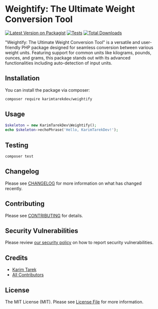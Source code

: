 # Weightify: The Ultimate Weight Conversion Tool

[![Latest Version on Packagist](https://img.shields.io/packagist/v/karimtarekdev/weightify.svg?style=flat-square)](https://packagist.org/packages/karimtarekdev/weightify)
[![Tests](https://img.shields.io/github/actions/workflow/status/karimtarekdev/weightify/run-tests.yml?branch=main&label=tests&style=flat-square)](https://github.com/karimtarekdev/weightify/actions/workflows/run-tests.yml)
[![Total Downloads](https://img.shields.io/packagist/dt/karimtarekdev/weightify.svg?style=flat-square)](https://packagist.org/packages/karimtarekdev/weightify)

"Weightify: The Ultimate Weight Conversion Tool" is a versatile and user-friendly PHP package designed for seamless conversion between various weight units. Featuring support for common units like kilograms, pounds, ounces, and grams, this package stands out with its advanced functionalities including auto-detection of input units.
## Installation

You can install the package via composer:

```bash
composer require karimtarekdev/weightify
```

## Usage

```php
$skeleton = new KarimTarekDev\Weightify();
echo $skeleton->echoPhrase('Hello, KarimTarekDev!');
```

## Testing

```bash
composer test
```

## Changelog

Please see [CHANGELOG](CHANGELOG.md) for more information on what has changed recently.

## Contributing

Please see [CONTRIBUTING](https://github.com/spatie/.github/blob/main/CONTRIBUTING.md) for details.

## Security Vulnerabilities

Please review [our security policy](../../security/policy) on how to report security vulnerabilities.

## Credits

- [Karim Tarek](https://github.com/KarimTarekDev)
- [All Contributors](../../contributors)

## License

The MIT License (MIT). Please see [License File](LICENSE.md) for more information.
